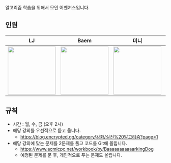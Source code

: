 알고리즘 학습을 위해서 모인 어벤져스입니다.

## 인원
| LJ | Baem | 미니 | Gundy |
| :----: | :----: | :----: | :----: |
| <image src="https://avatars.githubusercontent.com/u/97071996?v=4" width="150px"/> | <image src="https://avatars.githubusercontent.com/u/77507952?v=4" width="150px"/> | <image src="https://avatars.githubusercontent.com/u/52390923?v=4" width="150px"/> | <image src="https://avatars.githubusercontent.com/u/106914201?v=4" width="150px"/> |

## 규칙
- 시간 : 월, 수, 금 (오후 2시)
- 해당 강의를 우선적으로 듣고 옵니다.
   - https://blog.encrypted.gg/category/강좌/실전%20알고리즘?page=1
- 해당 강의에 맞는 문제를 2문제를 풀고 코드를 Git에 올립니다.
   - https://www.acmicpc.net/workbook/by/BaaaaaaaaaaarkingDog
   - 예정된 문제를 푼 후, 개인적으로 푸는 문제도 올립니다.

